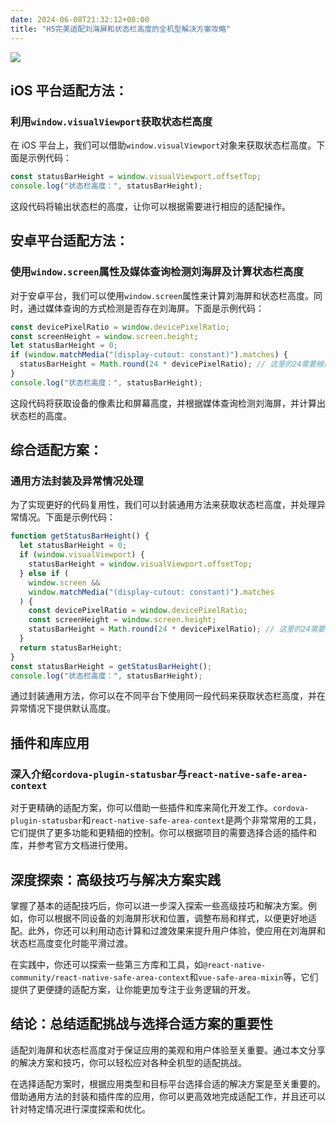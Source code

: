 ```yaml
---
date: 2024-06-08T21:32:12+08:00
title: "H5完美适配刘海屏和状态栏高度的全机型解决方案攻略"
---
```


![](./imgs/108/01.png)

## iOS 平台适配方法：

### 利用`window.visualViewport`获取状态栏高度

在 iOS 平台上，我们可以借助`window.visualViewport`对象来获取状态栏高度。下面是示例代码：

```js
const statusBarHeight = window.visualViewport.offsetTop;
console.log("状态栏高度：", statusBarHeight);
```

这段代码将输出状态栏的高度，让你可以根据需要进行相应的适配操作。

## 安卓平台适配方法：

### 使用`window.screen`属性及媒体查询检测刘海屏及计算状态栏高度

对于安卓平台，我们可以使用`window.screen`属性来计算刘海屏和状态栏高度。同时，通过媒体查询的方式检测是否存在刘海屏。下面是示例代码：

```js
const devicePixelRatio = window.devicePixelRatio;
const screenHeight = window.screen.height;
let statusBarHeight = 0;
if (window.matchMedia("(display-cutout: constant)").matches) {
  statusBarHeight = Math.round(24 * devicePixelRatio); // 这里的24需要根据设备实际情况进行调整
}
console.log("状态栏高度：", statusBarHeight);
```

这段代码将获取设备的像素比和屏幕高度，并根据媒体查询检测刘海屏，并计算出状态栏的高度。

## 综合适配方案：

### 通用方法封装及异常情况处理

为了实现更好的代码复用性，我们可以封装通用方法来获取状态栏高度，并处理异常情况。下面是示例代码：

```js
function getStatusBarHeight() {
  let statusBarHeight = 0;
  if (window.visualViewport) {
    statusBarHeight = window.visualViewport.offsetTop;
  } else if (
    window.screen &&
    window.matchMedia("(display-cutout: constant)").matches
  ) {
    const devicePixelRatio = window.devicePixelRatio;
    const screenHeight = window.screen.height;
    statusBarHeight = Math.round(24 * devicePixelRatio); // 这里的24需要根据设备实际情况进行调整
  }
  return statusBarHeight;
}
const statusBarHeight = getStatusBarHeight();
console.log("状态栏高度：", statusBarHeight);
```

通过封装通用方法，你可以在不同平台下使用同一段代码来获取状态栏高度，并在异常情况下提供默认高度。

## 插件和库应用

### 深入介绍`cordova-plugin-statusbar`与`react-native-safe-area-context`

对于更精确的适配方案，你可以借助一些插件和库来简化开发工作。`cordova-plugin-statusbar`和`react-native-safe-area-context`是两个非常常用的工具，它们提供了更多功能和更精细的控制。你可以根据项目的需要选择合适的插件和库，并参考官方文档进行使用。

## 深度探索：高级技巧与解决方案实践

掌握了基本的适配技巧后，你可以进一步深入探索一些高级技巧和解决方案。例如，你可以根据不同设备的刘海屏形状和位置，调整布局和样式，以便更好地适配。此外，你还可以利用动态计算和过渡效果来提升用户体验，使应用在刘海屏和状态栏高度变化时能平滑过渡。

在实践中，你还可以探索一些第三方库和工具，如`@react-native-community/react-native-safe-area-context`和`vue-safe-area-mixin`等，它们提供了更便捷的适配方案，让你能更加专注于业务逻辑的开发。

## 结论：总结适配挑战与选择合适方案的重要性

适配刘海屏和状态栏高度对于保证应用的美观和用户体验至关重要。通过本文分享的解决方案和技巧，你可以轻松应对各种全机型的适配挑战。

在选择适配方案时，根据应用类型和目标平台选择合适的解决方案是至关重要的。借助通用方法的封装和插件库的应用，你可以更高效地完成适配工作，并且还可以针对特定情况进行深度探索和优化。
